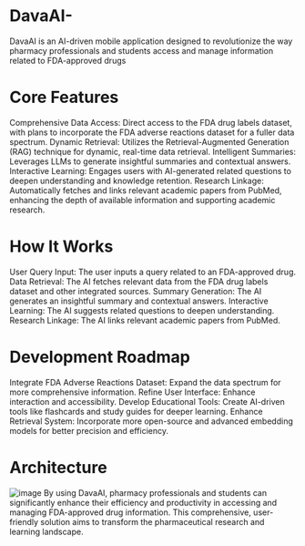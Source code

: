 # DavaAI-
DavaAI is an AI-driven mobile application designed to revolutionize the way pharmacy professionals and students access and manage information related to FDA-approved drugs
# Core Features
Comprehensive Data Access: Direct access to the FDA drug labels dataset, with plans to incorporate the FDA adverse reactions dataset for a fuller data spectrum.
Dynamic Retrieval: Utilizes the Retrieval-Augmented Generation (RAG) technique for dynamic, real-time data retrieval.
Intelligent Summaries: Leverages LLMs to generate insightful summaries and contextual answers.
Interactive Learning: Engages users with AI-generated related questions to deepen understanding and knowledge retention.
Research Linkage: Automatically fetches and links relevant academic papers from PubMed, enhancing the depth of available information and supporting academic research.
# How It Works
User Query Input: The user inputs a query related to an FDA-approved drug.
Data Retrieval: The AI fetches relevant data from the FDA drug labels dataset and other integrated sources.
Summary Generation: The AI generates an insightful summary and contextual answers.
Interactive Learning: The AI suggests related questions to deepen understanding.
Research Linkage: The AI links relevant academic papers from PubMed.
# Development Roadmap
Integrate FDA Adverse Reactions Dataset: Expand the data spectrum for more comprehensive information.
Refine User Interface: Enhance interaction and accessibility.
Develop Educational Tools: Create AI-driven tools like flashcards and study guides for deeper learning.
Enhance Retrieval System: Incorporate more open-source and advanced embedding models for better precision and efficiency.
# Architecture
![image](https://github.com/user-attachments/assets/6ba5ceb7-3e3e-4034-ac71-9ee0b0a769d3)
By using DavaAI, pharmacy professionals and students can significantly enhance their efficiency and productivity in accessing and managing FDA-approved drug information. This comprehensive, user-friendly solution aims to transform the pharmaceutical research and learning landscape.
